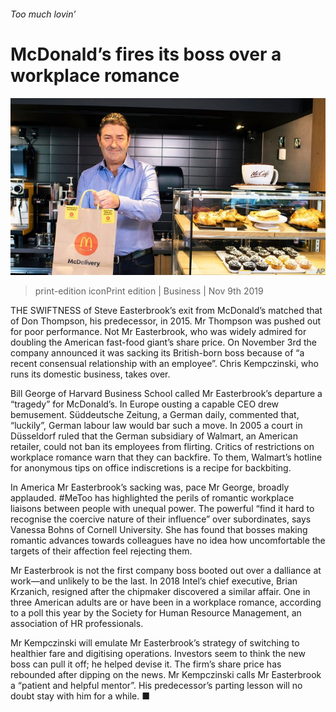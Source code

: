 ###### Too much lovin’

# McDonald’s fires its boss over a workplace romance 

![image](images/20191109_wbp503.jpg) 

> print-edition iconPrint edition | Business | Nov 9th 2019 

THE SWIFTNESS of Steve Easterbrook’s exit from McDonald’s matched that of Don Thompson, his predecessor, in 2015. Mr Thompson was pushed out for poor performance. Not Mr Easterbrook, who was widely admired for doubling the American fast-food giant’s share price. On November 3rd the company announced it was sacking its British-born boss because of “a recent consensual relationship with an employee”. Chris Kempczinski, who runs its domestic business, takes over. 

Bill George of Harvard Business School called Mr Easterbrook’s departure a “tragedy” for McDonald’s. In Europe ousting a capable CEO drew bemusement. Süddeutsche Zeitung, a German daily, commented that, “luckily”, German labour law would bar such a move. In 2005 a court in Düsseldorf ruled that the German subsidiary of Walmart, an American retailer, could not ban its employees from flirting. Critics of restrictions on workplace romance warn that they can backfire. To them, Walmart’s hotline for anonymous tips on office indiscretions is a recipe for backbiting. 

In America Mr Easterbrook’s sacking was, pace Mr George, broadly applauded. #MeToo has highlighted the perils of romantic workplace liaisons between people with unequal power. The powerful “find it hard to recognise the coercive nature of their influence” over subordinates, says Vanessa Bohns of Cornell University. She has found that bosses making romantic advances towards colleagues have no idea how uncomfortable the targets of their affection feel rejecting them. 

Mr Easterbrook is not the first company boss booted out over a dalliance at work—and unlikely to be the last. In 2018 Intel’s chief executive, Brian Krzanich, resigned after the chipmaker discovered a similar affair. One in three American adults are or have been in a workplace romance, according to a poll this year by the Society for Human Resource Management, an association of HR professionals. 

Mr Kempczinski will emulate Mr Easterbrook’s strategy of switching to healthier fare and digitising operations. Investors seem to think the new boss can pull it off; he helped devise it. The firm’s share price has rebounded after dipping on the news. Mr Kempczinski calls Mr Easterbrook a “patient and helpful mentor”. His predecessor’s parting lesson will no doubt stay with him for a while. ■ 

